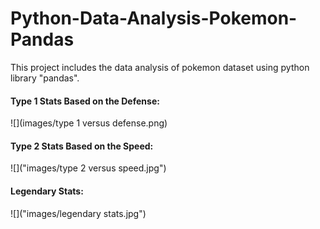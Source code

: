 # Python-Data-Analysis-Pokemon-Pandas
This project includes the data analysis of pokemon dataset using python library "pandas".

<h4>Type 1 Stats Based on the Defense:</h4>

![](images/type 1 versus defense.png)

<h4>Type 2 Stats Based on the Speed:</h4>

![]("images/type 2 versus speed.jpg")

<h4>Legendary Stats:</h4>

![]("images/legendary stats.jpg")
